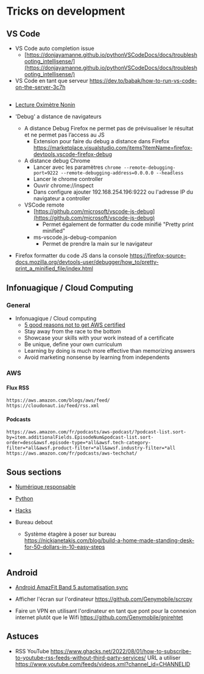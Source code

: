 # Tricks on development

## VS Code

* VS Code auto completion issue
    * [https://donjayamanne.github.io/pythonVSCodeDocs/docs/troubleshooting_intellisense/](https://donjayamanne.github.io/pythonVSCodeDocs/docs/troubleshooting_intellisense/)
* VS Code en tant que serveur https://dev.to/babak/how-to-run-vs-code-on-the-server-3c7h

## 
* [Lecture Oximètre Nonin](https://github.com/jingl3s/NoninPulseOx)
* 'Debug' a distance de navigateurs
  * A distance Debug Firefox ne permet pas de prévisualiser le résultat et ne permet pas l’access au JS
      * Extension pour faire du debug a distance dans Firefox https://marketplace.visualstudio.com/items?itemName=firefox-devtools.vscode-firefox-debug
  * A distance debug Chrome
    * Lancer avec les paramètres
        `chrome --remote-debugging-port=9222 --remote-debugging-address=0.0.0.0 --headless`
    * Lancer le chrome controller
    * Ouvrir chrome://inspect
    * Dans configure ajouter 192.168.254.196:9222 ou l'adresse IP du navigateur a controller
  * VSCode remote
    * [https://github.com/microsoft/vscode-js-debug](https://github.com/microsoft/vscode-js-debug)
      * Permet également de formatter du code minifié "Pretty print minified"
    * ms-vscode.js-debug-companion
      * Permet de prendre la main sur le navigateur
    
* Firefox formatter du code JS dans la console https://firefox-source-docs.mozilla.org/devtools-user/debugger/how_to/pretty-print_a_minified_file/index.html

## Infonuagique / Cloud Computing

### General

* Infonuagique / Cloud computing
  *  [5 good reasons not to get AWS certified](https://cloudonaut.io/5-good-reasons-not-to-get-aws-certified/)
    * Stay away from the race to the bottom
    * Showcase your skills with your work instead of a certificate
    * Be unique, define your own curriculum
    * Learning by doing is much more effective than memorizing answers
    * Avoid marketing nonsense by learning from independents

### AWS

#### Flux RSS

    https://aws.amazon.com/blogs/aws/feed/
    https://cloudonaut.io/feed/rss.xml
    
#### Podcasts

    https://aws.amazon.com/fr/podcasts/aws-podcast/?podcast-list.sort-by=item.additionalFields.EpisodeNum&podcast-list.sort-order=desc&awsf.episode-type=*all&awsf.tech-category-filter=*all&awsf.product-filter=*all&awsf.industry-filter=*all
    https://aws.amazon.com/fr/podcasts/aws-techchat/

## Sous sections
* [Numérique responsable](./numerique_responsable/README.md)
* [Python](./python.md)
* [Hacks](./hack.md)


* Bureau debout
  * Système étagère à poser sur bureau https://nickjanetakis.com/blog/build-a-home-made-standing-desk-for-50-dollars-in-10-easy-steps
* 

## Android

* [Android AmazFit Band 5 automatisation sync](./20220408_android_amazfit_automatisation.md)

* Afficher l'écran sur l'ordinateur https://github.com/Genymobile/scrcpy
* Faire un VPN en utilisant l'ordinateur en tant que pont pour la connexion internet plutôt que le Wifi https://github.com/Genymobile/gnirehtet

## Astuces

* RSS YouTube
  https://www.ghacks.net/2022/08/01/how-to-subscribe-to-youtube-rss-feeds-without-third-party-services/
  URL a utiliser https://www.youtube.com/feeds/videos.xml?channel_id=CHANNELID